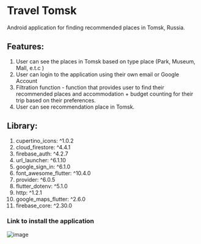 # Travel Tomsk

Android application for finding recommended places in Tomsk, Russia.

## Features:
1. User can see the places in Tomsk based on type place (Park, Museum, Mall, e.t.c )
2. User can login to the application using their own email or Google Account
3. Filtration function - function that provides user to find their recommended places and accommodation + budget counting for their trip based on their preferences. 
4. User can see recommendation place in Tomsk.

## Library: 
  1. cupertino_icons: ^1.0.2
  2. cloud_firestore: ^4.4.1
  3. firebase_auth: ^4.2.7
  4. url_launcher: ^6.1.10
  5. google_sign_in: ^6.1.0
  6. font_awesome_flutter: ^10.4.0
  7. provider: ^6.0.5
  8. flutter_dotenv: ^5.1.0
  9. http: ^1.2.1
  10. google_maps_flutter: ^2.6.0
  11. firebase_core: ^2.30.0

### Link to install the application
![image](https://github.com/rafaelmt35/TravelTomskApp/assets/99629720/7f33781a-7eb0-4b73-bc69-abf5cdbe86c5)
